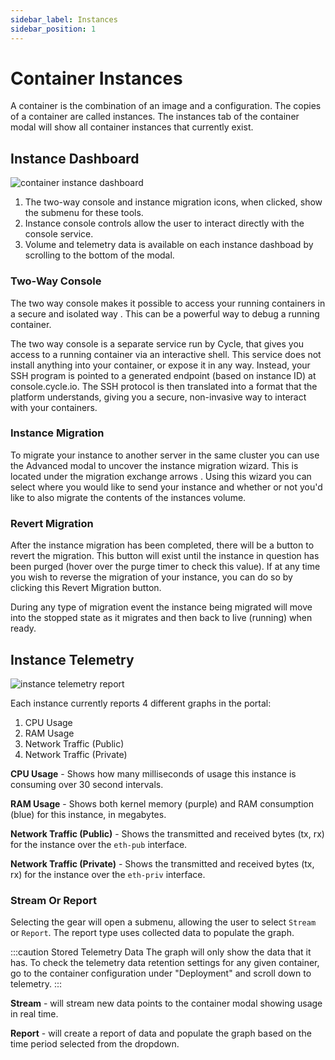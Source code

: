 ```yaml
---
sidebar_label: Instances
sidebar_position: 1
---
```


# Container Instances

A container is the combination of an image and a configuration. The copies of a container are called instances. The instances tab of the container modal will show all container instances that currently exist.

## Instance Dashboard

![container instance dashboard](https://static.cycle.io/portal-docs/instances/dashboard.png)

1. The two-way console and instance migration icons, when clicked, show the submenu for these tools.
2. Instance console controls allow the user to interact directly with the console service.
3. Volume and telemetry data is available on each instance dashboad by scrolling to the bottom of the modal.

### Two-Way Console

The two way console makes it possible to access your running containers in a secure and isolated way . This can be a powerful way to debug a running container.

The two way console is a separate service run by Cycle, that gives you access to a running container via an interactive shell. This service does not install anything into your container, or expose it in any way. Instead, your SSH program is pointed to a generated endpoint (based on instance ID) at console.cycle.io. The SSH protocol is then translated into a format that the platform understands, giving you a secure, non-invasive way to interact with your containers.

### Instance Migration

To migrate your instance to another server in the same cluster you can use the Advanced modal to uncover the instance migration wizard. This is located under the migration exchange arrows . Using this wizard you can select where you would like to send your instance and whether or not you'd like to also migrate the contents of the instances volume.

### Revert Migration

After the instance migration has been completed, there will be a button to revert the migration. This button will exist until the instance in question has been purged (hover over the purge timer to check this value). If at any time you wish to reverse the migration of your instance, you can do so by clicking this Revert Migration button.

During any type of migration event the instance being migrated will move into the stopped state as it migrates and then back to live (running) when ready.

## Instance Telemetry

![instance telemetry report](https://static.cycle.io/portal-docs/instances/telemetry.png)

Each instance currently reports 4 different graphs in the portal:

1. CPU Usage
2. RAM Usage
3. Network Traffic (Public)
4. Network Traffic (Private)

**CPU Usage** - Shows how many milliseconds of usage this instance is consuming over 30 second intervals.

**RAM Usage** - Shows both kernel memory (purple) and RAM consumption (blue) for this instance, in megabytes.

**Network Traffic (Public)** - Shows the transmitted and received bytes (tx, rx) for the instance over the `eth-pub` interface.

**Network Traffic (Private)** - Shows the transmitted and received bytes (tx, rx) for the instance over the `eth-priv` interface.

### Stream Or Report

Selecting the gear will open a submenu, allowing the user to select `Stream` or `Report`. The report type uses collected data to populate the graph.

:::caution Stored Telemetry Data
The graph will only show the data that it has. To check the telemetry data retention settings for any given container, go to the container configuration under "Deployment" and scroll down to telemetry.
:::

**Stream** - will stream new data points to the container modal showing usage in real time.

**Report** - will create a report of data and populate the graph based on the time period selected from the dropdown.

